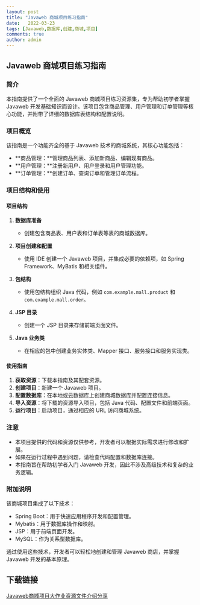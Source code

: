 ```yaml
---
layout: post
title: "Javaweb 商城项目练习指南"
date:   2022-03-23
tags: [Javaweb,数据库,创建,商城,项目]
comments: true
author: admin
---
```

## Javaweb 商城项目练习指南

### 简介

本指南提供了一个全面的 Javaweb 商城项目练习资源集，专为帮助初学者掌握 Javaweb 开发基础知识而设计。该项目包含商品管理、用户管理和订单管理等核心功能，并附带了详细的数据库表结构和配置说明。

### 项目概览

该指南是一个功能齐全的基于 Javaweb 技术的商城系统，其核心功能包括：

- **商品管理：**管理商品列表、添加新商品、编辑现有商品。
- **用户管理：**注册新用户、用户登录和用户管理功能。
- **订单管理：**创建订单、查询订单和管理订单流程。

### 项目结构和使用

#### 项目结构

1. **数据库准备**
   - 创建包含商品表、用户表和订单表等表的商城数据库。

2. **项目创建和配置**
   - 使用 IDE 创建一个 Javaweb 项目，并集成必要的依赖项，如 Spring Framework、MyBatis 和相关组件。

3. **包结构**
   - 使用包结构组织 Java 代码，例如 `com.example.mall.product` 和 `com.example.mall.order`。

4. **JSP 目录**
   - 创建一个 JSP 目录来存储前端页面文件。

5. **Java 业务类**
   - 在相应的包中创建业务实体类、Mapper 接口、服务接口和服务实现类。

#### 使用指南

1. **获取资源**：下载本指南及其配套资源。
2. **创建项目**：新建一个 Javaweb 项目。
3. **配置数据库**：在本地或云数据库上创建商城数据库并配置连接信息。
4. **导入资源**：将下载的资源导入项目，包括 Java 代码、配置文件和前端页面。
5. **运行项目**：启动项目，通过相应的 URL 访问商城系统。

### 注意

- 本项目提供的代码和资源仅供参考，开发者可以根据实际需求进行修改和扩展。
- 如果在运行过程中遇到问题，请检查代码配置和数据库连接。
- 本指南旨在帮助初学者入门 Javaweb 开发，因此不涉及高级技术和复杂的业务逻辑。

### 附加说明

该商城项目集成了以下技术：

- Spring Boot：用于快速应用程序开发和配置管理。
- Mybatis：用于数据库操作和映射。
- JSP：用于前端页面开发。
- MySQL：作为关系型数据库。

通过使用这些技术，开发者可以轻松地创建和管理 Javaweb 商店，并掌握 Javaweb 开发的基本原理。

## 下载链接

[Javaweb商城项目大作业资源文件介绍分享](https://pan.quark.cn/s/bbe4b2ccf141)